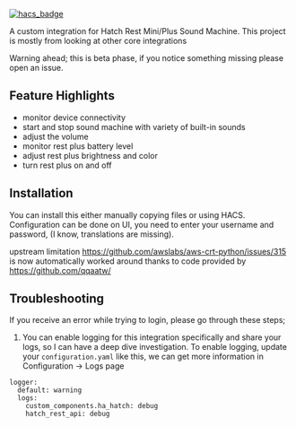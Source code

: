 [![hacs_badge](https://img.shields.io/badge/HACS-Default-41BDF5.svg?style=for-the-badge)](https://github.com/hacs/integration)

A custom integration for Hatch Rest Mini/Plus Sound Machine. This project is mostly from looking at other core integrations

Warning ahead; this is beta phase, if you notice something missing please open an issue.

## Feature Highlights ##
- monitor device connectivity
- start and stop sound machine with variety of built-in sounds
- adjust the volume
- monitor rest plus battery level
- adjust rest plus brightness and color
- turn rest plus on and off

## Installation ##
You can install this either manually copying files or using HACS. Configuration can be done on UI, you need to enter your username and password, (I know, translations are missing). 

upstream limitation https://github.com/awslabs/aws-crt-python/issues/315 is now automatically worked around thanks to code provided by https://github.com/qqaatw/

## Troubleshooting ##
If you receive an error while trying to login, please go through these steps;
1. You can enable logging for this integration specifically and share your logs, so I can have a deep dive investigation. To enable logging, update your `configuration.yaml` like this, we can get more information in Configuration -> Logs page
```
logger:
  default: warning
  logs:
    custom_components.ha_hatch: debug
    hatch_rest_api: debug
```

